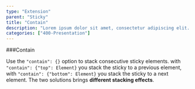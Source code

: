 ```yaml
---
type: "Extension"
parent: "Sticky"
title: "Contain"
description: "Lorem ipsum dolor sit amet, consectetur adipiscing elit. Nunc tempus laoreet leo sit amet iaculis."
categories: ["400-Presentation"]
---
```


###Contain

Use the `"contain": {}` option to stack consecutive sticky elements. with `"contain": {"top": Element}` you stack the sticky to a previous element, with `"contain": {"bottom": Element}` you stack the sticky to a next element. The two solutions brings **different stacking effects**.

<demo>
  <div class="gatbsy_demo_item" data-iframe="iframe/core/sticky/contain-top">
  </div>
  <div class="gatbsy_demo_item" data-iframe="iframe/core/sticky/contain-bottom">
  </div>
</demo>
